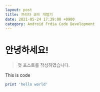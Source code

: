 ```yaml
---
layout: post
title: 프리다 코드 개발기
date: 2021-05-24 17:39:00 +0900
category: Android Frdia Code Development
---
```

# 안녕하세요!
> 첫 포스트를 작성하였습니다.

This is code
```ruby
print 'hello world'
```
